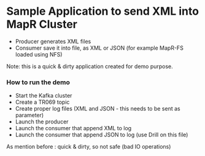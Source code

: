 # Sample Application to send XML into MapR Cluster

* Producer generates XML files
* Consumer save it into file, as XML or JSON (for example MapR-FS loaded using NFS)

Note: this is a quick & dirty application created for demo purpose.

### How to run the demo

* Start the Kafka cluster
* Create a TR069 topic
* Create proper log files (XML and JSON - this needs to be sent as parameter)
* Launch the producer
* Launch the consumer that append XML to log
* Launch the consumer that append JSON to log (use Drill on this file)

As mention before : quick & dirty, so not safe (bad IO operations)